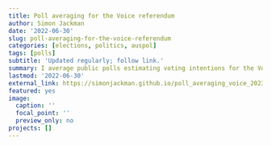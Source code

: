 ```yaml
---
title: Poll averaging for the Voice referendum
author: Simon Jackman
date: '2022-06-30'
slug: poll-averaging-for-the-voice-referendum
categories: [elections, politics, auspol]
tags: [polls]
subtitle: 'Updated regularly; follow link.'
summary: I average public polls estimating voting intentions for the Voice referendum. My analysis produces estimates of daily levels and trend in the proportion supporting “Yes” and the distinctiveness of each pollster’s estimates.
lastmod: '2022-06-30'
external_link: https://simonjackman.github.io/poll_averaging_voice_2023/poll_averaging.html
featured: yes
image:
  caption: ''
  focal_point: ''
  preview_only: no
projects: []
---
```

